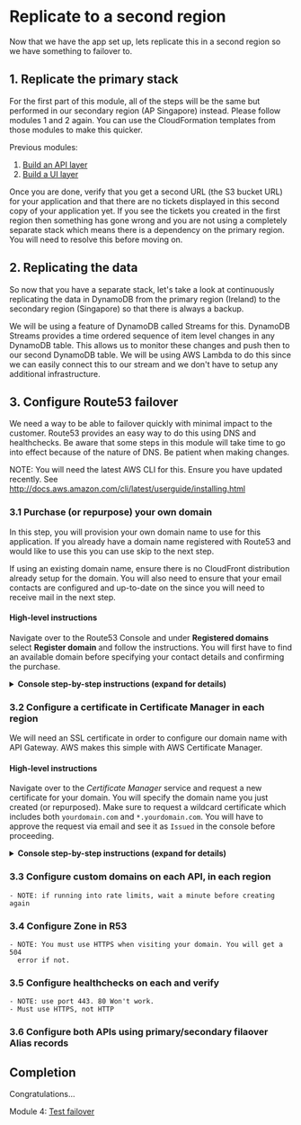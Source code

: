# Replicate to a second region

Now that we have the app set up, lets replicate this in a second region so we
have something to failover to.

## 1. Replicate the primary stack

For the first part of this module, all of the steps will be the same but performed in our secondary region (AP Singapore) instead. Please follow modules 1 and 2 again. You can use the CloudFormation templates from those modules to make this quicker.

Previous modules:
1. [Build an API layer](../1_API/README.md)
2. [Build a UI layer](../2_UI/README.md)

Once you are done, verify that you get a second URL (the S3 bucket URL) for your application and that there are no tickets displayed in this second copy of your application yet. If you see the tickets you created in the first region then something has gone wrong and you are not using a completely separate stack which means there is a dependency on the primary region. You will need to resolve this before moving on.

## 2. Replicating the data

So now that you have a separate stack, let's take a look at continuously replicating the data in DynamoDB from the primary region (Ireland) to the secondary region (Singapore) so that there is always a backup.

We will be using a feature of DynamoDB called Streams for this. DynamoDB Streams provides a time ordered sequence of item level changes in any DynamoDB table. This allows us to monitor these changes and push then to our second DynamoDB table. We will be using AWS Lambda to do this since we can easily connect this to our stream and we don't have to setup any additional infrastructure.


## 3. Configure Route53 failover

We need a way to be able to failover quickly with minimal impact to the customer. Route53 provides an easy way to do this using DNS and healthchecks. Be aware that some steps in this module will take time to go into effect because of the nature of DNS. Be patient when making changes.

NOTE: You will need the latest AWS CLI for this. Ensure you have updated
recently. See http://docs.aws.amazon.com/cli/latest/userguide/installing.html


### 3.1 Purchase (or repurpose) your own domain

In this step, you will provision your own domain name to use for this application. If you already have a domain name registered with Route53 and would like to use this you can use skip to the next step.

If using an existing domain name, ensure there is no CloudFront distribution already setup for the domain. You will also need to ensure that your email contacts are configured and up-to-date on the since you will need to receive mail in the next step.

#### High-level instructions
Navigate over to the Route53 Console and under **Registered domains** select **Register domain** and follow the instructions. You will first have to find an available domain before specifying your contact details and confirming the purchase.

<details>
<summary><strong>Console step-by-step instructions (expand for details)</strong></summary>

1. Navigate to the **Route53** service page
2. Navigate to **Registered domains**
3. Select **Register domain**
4. Enter the domain name you would like to use. You will have to choose something not already registered. Click **Check** and confirm that your domain is available before clicking **Add to cart**. Now choose **Continue**.
5. Enter your contact information. Ensure that you enter an email address where you can receive mail. By default, Route53 will enable privacy protection and configure an anonymized email address that forwards any mail onto the email address you specify. Leave this option selected and select **Continue**
6. Confirm that all your details are correct. Check the box agreeing to the terms and conditions. You will see that Route53 is verifying the email address you specified. Make sure you receive this email and complete the verification before proceeding.
7. Click **Complete Purchase**

</details>

### 3.2 Configure a certificate in Certificate Manager in each region

We will need an SSL certificate in order to configure our domain name with API Gateway. AWS makes this simple with AWS Certificate Manager.

#### High-level instructions
Navigate over to the *Certificate Manager* service and request a new certificate for your domain. You will specify the domain name you just created (or repurposed). Make sure to request a wildcard certificate which includes both `yourdomain.com` and `*.yourdomain.com`. You will have to approve the request via email and see it as `Issued` in the console before proceeding.

<details>
<summary><strong>Console step-by-step instructions (expand for details)</strong></summary>

1. Navigate to the **Certificate Manager** service page
2. Select **Request a certificate**
3. In this next step you will configure the domain name you just registered (or repurposed). You will want to add two domains to make sure you can access your site using subdomains. Add both `yourdomain.com` and `*.yourdomain.com`. The `*` acts as a wildcard allowing any subdomain to be covered by this certificate.
4. Select **Review and request**. Confirm both domains are configured and select **Confirm and request**
5. A validation email will be sent to the email address configured for the
   domain. Ensure that you received this email and click the validation link before moving on. Now click **Continue**.
6. Once you have confirmed your certificate, it will appear as `Issued` in your list of certificates.

</details>


### 3.3 Configure custom domains on each API, in each region
    - NOTE: if running into rate limits, wait a minute before creating again
### 3.4 Configure Zone in R53
    - NOTE: You must use HTTPS when visiting your domain. You will get a 504
      error if not.
### 3.5 Configure healthchecks on each and verify
    - NOTE: use port 443. 80 Won't work.
    - Must use HTTPS, not HTTP
### 3.6 Configure both APIs using primary/secondary filaover Alias records

## Completion

Congratulations...

Module 4: [Test failover](../4_Testing/README.md)
